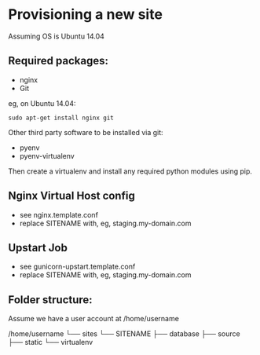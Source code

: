 Provisioning a new site
=======================

Assuming OS is Ubuntu 14.04

## Required packages:

* nginx
* Git


eg, on Ubuntu 14.04:

    sudo apt-get install nginx git

Other third party software to be installed via git:

* pyenv
* pyenv-virtualenv

Then create a virtualenv and install any required python modules using pip.

## Nginx Virtual Host config

* see nginx.template.conf
* replace SITENAME with, eg, staging.my-domain.com

## Upstart Job

* see gunicorn-upstart.template.conf
* replace SITENAME with, eg, staging.my-domain.com

## Folder structure:
Assume we have a user account at /home/username

/home/username
└── sites
    └── SITENAME
         ├── database
         ├── source
         ├── static
         └── virtualenv

